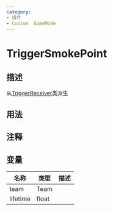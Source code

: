```yaml
---
category: 
- 组件
- Custom  GameMode
---
```

# TriggerSmokePoint
## 描述
从[TriggerReceiver](./TriggerReceiver.md)类派生
## 用法

## 注释

## 变量
| 名称 | 类型 | 描述 |
| ----------- | ----------- | ----------- |
| team | Team |  |  
| lifetime  | float |  |  
